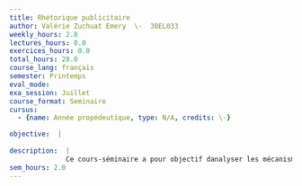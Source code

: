 ```yaml
---
title: Rhétorique publicitaire
author: Valérie Zuchuat Emery  \-  30EL033
weekly_hours: 2.0
lectures_hours: 0.0
exercices_hours: 0.0
total_hours: 28.0
course_lang: français
semester: Printemps
eval_mode: 
exa_session: Juillet
course_format: Seminaire
cursus:
  - {name: Année propédeutique, type: N/A, credits: \-}

objective:  |
            
description:  |
              Ce cours-séminaire a pour objectif danalyser les mécanismes à loeuvre dans le champ publicitaire. Nous procéderons à lanalyse de limage, au décryptage des slogans et à létude des éléments implicites (idéaux didentification) présents dans les supports publicitaires, en accordant une attention particulière au rôle de la rhétorique. Nous travaillerons sur des supports variés (affiches, documents sonores et filmiques) et convoquerons des textes théoriques (R. Barthes, J.-M. Adam, M. Bonhomme). Des perspectives culturelles et sociologiques seront en outre abordées. Un temps, enfin, sera réservé aux questions éthiques que pose le discours publicitaire et au rôle ambigu que celui-ci joue dans la société daujourdhui.
sem_hours: 2.0
---
```

